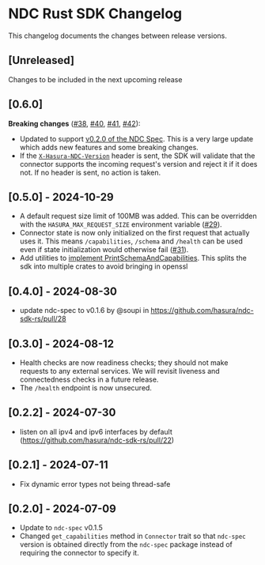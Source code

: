 # NDC Rust SDK Changelog

This changelog documents the changes between release versions.

## [Unreleased]

Changes to be included in the next upcoming release

## [0.6.0]

**Breaking changes** ([#38](https://github.com/hasura/ndc-sdk-rs/pull/38), [#40](https://github.com/hasura/ndc-sdk-rs/pull/40), [#41](https://github.com/hasura/ndc-sdk-rs/pull/41), [#42](https://github.com/hasura/ndc-sdk-rs/pull/42)):

- Updated to support [v0.2.0 of the NDC Spec](https://hasura.github.io/ndc-spec/specification/changelog.html#020). This is a very large update which adds new features and some breaking changes.
- If the [`X-Hasura-NDC-Version`](https://hasura.github.io/ndc-spec/specification/versioning.html) header is sent, the SDK will validate that the connector supports the incoming request's version and reject it if it does not. If no header is sent, no action is taken.

## [0.5.0] - 2024-10-29

- A default request size limit of 100MB was added. This can be overridden with the `HASURA_MAX_REQUEST_SIZE` environment variable ([#29](https://github.com/hasura/ndc-sdk-rs/pull/29)).
- Connector state is now only initialized on the first request that actually uses it. This means `/capabilities`, `/schema` and `/health` can be used even if state initialization would otherwise fail ([#31](https://github.com/hasura/ndc-sdk-rs/pull/31)).
- Add utilities to [implement PrintSchemaAndCapabilities](https://github.com/hasura/ndc-sdk-rs/pull/34). This splits the sdk into multiple crates to avoid bringing in openssl

## [0.4.0] - 2024-08-30

- update ndc-spec to v0.1.6 by @soupi in https://github.com/hasura/ndc-sdk-rs/pull/28

## [0.3.0] - 2024-08-12

- Health checks are now readiness checks; they should not make requests to any external services. We will revisit liveness and connectedness checks in a future release.
- The `/health` endpoint is now unsecured.

## [0.2.2] - 2024-07-30

- listen on all ipv4 and ipv6 interfaces by default (https://github.com/hasura/ndc-sdk-rs/pull/22)

## [0.2.1] - 2024-07-11

- Fix dynamic error types not being thread-safe

## [0.2.0] - 2024-07-09

- Update to `ndc-spec` v0.1.5
- Changed `get_capabilities` method in `Connector` trait so that `ndc-spec` version is obtained directly from the `ndc-spec` package instead of requiring the connector to specify it.
